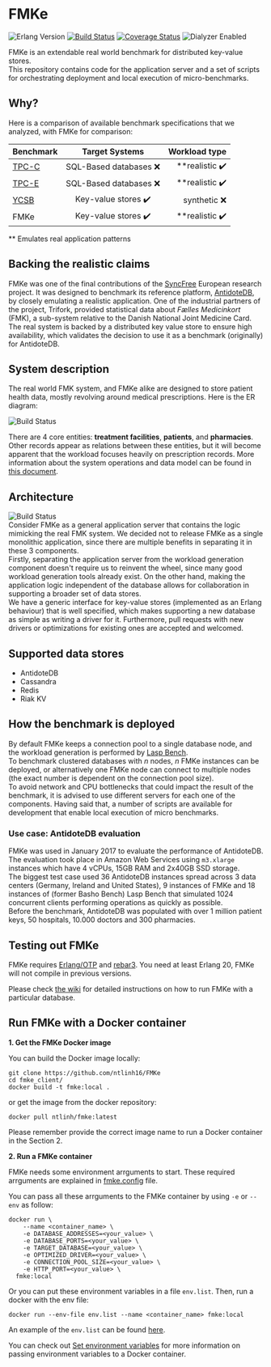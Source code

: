 # FMKe
![Erlang Version](https://img.shields.io/badge/Erlang%2FOTP-%E2%89%A521-brightgreen.svg)
[![Build Status](https://travis-ci.org/goncalotomas/FMKe.svg?branch=master)](https://travis-ci.org/goncalotomas/FMKe)
[![Coverage Status](https://coveralls.io/repos/github/goncalotomas/FMKe/badge.svg?branch=master)](https://coveralls.io/github/goncalotomas/FMKe?branch=master)
![Dialyzer Enabled](https://img.shields.io/badge/dialyzer-enabled-brightgreen.svg)  

FMKe is an extendable real world benchmark for distributed key-value stores.  
This repository contains code for the application server and a set of scripts for orchestrating deployment and local execution of micro-benchmarks.

## Why?
Here is a comparison of available benchmark specifications that we analyzed, with FMKe for comparison:

| Benchmark        | Target Systems           | Workload type  |
| ------------- |:-------------:| -----:|
| [TPC-C][6]      | SQL-Based databases ❌ | **realistic ✔️ |
| [TPC-E][7]      | SQL-Based databases ❌      |   **realistic ✔️ |
| [YCSB][5] | Key-value stores ✔️     |    synthetic ❌ |
| FMKe | Key-value stores ✔️     | **realistic ✔️ |

** Emulates real application patterns

## Backing the realistic claims

FMKe was one of the final contributions of the [SyncFree][3] European research project. It was designed to benchmark its reference platform, [AntidoteDB][2], by closely emulating a realistic application. One of the industrial partners of the project, Trifork, provided statistical data about _Fælles Medicinkort_ (FMK), a sub-system relative to the Danish National Joint Medicine Card. The real system is backed by a distributed key value store to ensure high availability, which validates the decision to use it as a benchmark (originally) for AntidoteDB.

## System description
The real world FMK system, and FMKe alike are designed to store patient health data, mostly revolving around medical prescriptions. Here is the ER diagram:  

![Build Status](http://i.imgur.com/q6ByEFs.png)  

There are 4 core entities: **treatment facilities**, **patients**, and **pharmacies**. Other records appear as relations between these entities, but it will become apparent that the workload focuses heavily on prescription records. More information about the system operations and data model can be found in [this document][8].

## Architecture
![Build Status](http://i.imgur.com/rLZSFMb.png)  
Consider FMKe as a general application server that contains the logic mimicking the real FMK system. We decided not to release FMKe as a single monolithic application, since there are multiple benefits in separating it in these 3 components.  
Firstly, separating the application server from the workload generation component doesn't require us to reinvent the wheel, since many good workload generation tools already exist. On the other hand, making the application logic independent of the database allows for collaboration in supporting a broader set of data stores.  
We have a generic interface for key-value stores (implemented as an Erlang behaviour) that is well specified, which makes supporting a new database as simple as writing a driver for it. Furthermore, pull requests with new drivers or optimizations for existing ones are accepted and welcomed.

## Supported data stores
- AntidoteDB
- Cassandra
- Redis
- Riak KV

## How the benchmark is deployed
By default FMKe keeps a connection pool to a single database node, and the workload generation is performed by [Lasp Bench][4].  
To benchmark clustered databases with _n_ nodes, _n_ FMKe instances can be deployed, or alternatively one FMKe node can connect to multiple nodes (the exact number is dependent on the connection pool size).  
To avoid network and CPU bottlenecks that could impact the result of the benchmark, it is advised to use different servers for each one of the components. Having said that, a number of scripts are available for development that enable local execution of micro benchmarks.

### Use case: AntidoteDB evaluation
FMKe was used in January 2017 to evaluate the performance of AntidoteDB. The evaluation took place in Amazon Web Services using `m3.xlarge` instances which have 4 vCPUs, 15GB RAM and 2x40GB SSD storage.  
The biggest test case used 36 AntidoteDB instances spread across 3 data centers (Germany, Ireland and United States), 9 instances of FMKe and 18 instances of (former Basho Bench) Lasp Bench that simulated 1024 concurrent clients performing operations as quickly as possible.  
Before the benchmark, AntidoteDB was populated with over 1 million patient keys, 50 hospitals, 10.000 doctors and 300 pharmacies.

## Testing out FMKe 
FMKe requires [Erlang/OTP][9] and [rebar3][10]. You need at least Erlang 20, FMKe will not compile in previous versions.  

Please check [the wiki](https://github.com/goncalotomas/FMKe/wiki) for detailed instructions on how to run FMKe with a particular database.

## Run FMKe with a Docker container

<b>1. Get the FMKe Docker image</b>

You can build the Docker image locally:
```
git clone https://github.com/ntlinh16/FMKe
cd fmke_client/
docker build -t fmke:local .
```
or get the image from the docker repository:
```
docker pull ntlinh/fmke:latest
```
Please remember provide the correct image name to run a Docker container in the Section 2.

<b>2. Run a FMKe container</b>

FMKe needs some environment arrguments to start. These required arrguments are explained in [fmke.config](https://github.com/ntlinh16/FMKe/blob/master/config/fmke.config) file.

You can pass all these arrguments to the FMKe container by using `-e` or `--env` as follow:

```
docker run \
    --name <container_name> \
    -e DATABASE_ADDRESSES=<your_value> \
    -e DATABASE_PORTS=<your_value> \
    -e TARGET_DATABASE=<your_value> \
    -e OPTIMIZED_DRIVER=<your_value> \
    -e CONNECTION_POOL_SIZE=<your_value> \
    -e HTTP_PORT=<your_value> \
  fmke:local
```

Or you can put these environment variables in a file `env.list`. Then, run a docker with the env file:
```
docker run --env-file env.list --name <container_name> fmke:local
```

An example of the `env.list` can be found [here](https://github.com/ntlinh16/FMKe/blob/master/env.list).

You can check out [Set environment variables](https://docs.docker.com/engine/reference/commandline/run/#set-environment-variables--e---env---env-file) for more information on passing environment variables to a Docker container.


[1]: https://syncfree.lip6.fr/
[2]: https://antidotedb.eu
[3]: https://github.com/SyncFree
[4]: https://github.com/lasp-lang/lasp-bench
[5]: https://b9f6702a-a-62cb3a1a-s-sites.googlegroups.com/site/brianfrankcooper/home/publications/ycsb.pdf?attachauth=ANoY7cplFQg1yGsPe1xDRwV2JKPCI7OffNZnUyNOVBMecaBZIlPPuWBV0oB4T5RJEIPJLn3OwUP_Tlawws8YIeHYdTLEf3E1lcJGYqzFIxIVEXxHujMqxEyioMP_w4dRMlxUPpjx6nlwOW6R9Di9f30VKXnEX5a6qwJgAaUhSEN_zbTAuzZs_VONffsO7jSa8Hr-24O1kkMwPFWot8ouhbmJSHwSE0F44V_AYEV7sAsvbWp9iWD9Kp0%3D&attredirects=0
[6]: http://www.tpc.org/tpcc/default.asp
[7]: http://www.tpc.org/tpce/
[8]: https://github.com/goncalotomas/FMKe/blob/master/doc/FMK_DataModel.pdf
[9]: http://www.erlang.org/downloads
[10]: http://www.rebar3.org/
